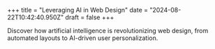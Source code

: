 +++
title = "Leveraging AI in Web Design"
date = "2024-08-22T10:42:40.950Z"
draft = false
+++

  Discover how artificial intelligence is revolutionizing web design, from automated layouts to AI-driven user personalization.
        
